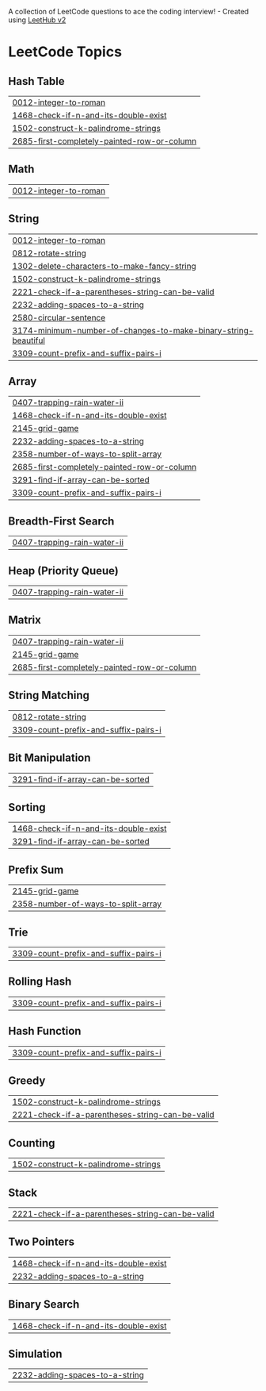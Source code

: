 A collection of LeetCode questions to ace the coding interview! - Created using [LeetHub v2](https://github.com/arunbhardwaj/LeetHub-2.0)
<!---LeetCode Topics Start-->
# LeetCode Topics
## Hash Table
|  |
| ------- |
| [0012-integer-to-roman](https://github.com/Mohit-Kumawat2004/Leetcode/tree/master/0012-integer-to-roman) |
| [1468-check-if-n-and-its-double-exist](https://github.com/Mohit-Kumawat2004/Leetcode/tree/master/1468-check-if-n-and-its-double-exist) |
| [1502-construct-k-palindrome-strings](https://github.com/Mohit-Kumawat2004/Leetcode/tree/master/1502-construct-k-palindrome-strings) |
| [2685-first-completely-painted-row-or-column](https://github.com/Mohit-Kumawat2004/Leetcode/tree/master/2685-first-completely-painted-row-or-column) |
## Math
|  |
| ------- |
| [0012-integer-to-roman](https://github.com/Mohit-Kumawat2004/Leetcode/tree/master/0012-integer-to-roman) |
## String
|  |
| ------- |
| [0012-integer-to-roman](https://github.com/Mohit-Kumawat2004/Leetcode/tree/master/0012-integer-to-roman) |
| [0812-rotate-string](https://github.com/Mohit-Kumawat2004/Leetcode/tree/master/0812-rotate-string) |
| [1302-delete-characters-to-make-fancy-string](https://github.com/Mohit-Kumawat2004/Leetcode/tree/master/1302-delete-characters-to-make-fancy-string) |
| [1502-construct-k-palindrome-strings](https://github.com/Mohit-Kumawat2004/Leetcode/tree/master/1502-construct-k-palindrome-strings) |
| [2221-check-if-a-parentheses-string-can-be-valid](https://github.com/Mohit-Kumawat2004/Leetcode/tree/master/2221-check-if-a-parentheses-string-can-be-valid) |
| [2232-adding-spaces-to-a-string](https://github.com/Mohit-Kumawat2004/Leetcode/tree/master/2232-adding-spaces-to-a-string) |
| [2580-circular-sentence](https://github.com/Mohit-Kumawat2004/Leetcode/tree/master/2580-circular-sentence) |
| [3174-minimum-number-of-changes-to-make-binary-string-beautiful](https://github.com/Mohit-Kumawat2004/Leetcode/tree/master/3174-minimum-number-of-changes-to-make-binary-string-beautiful) |
| [3309-count-prefix-and-suffix-pairs-i](https://github.com/Mohit-Kumawat2004/Leetcode/tree/master/3309-count-prefix-and-suffix-pairs-i) |
## Array
|  |
| ------- |
| [0407-trapping-rain-water-ii](https://github.com/Mohit-Kumawat2004/Leetcode/tree/master/0407-trapping-rain-water-ii) |
| [1468-check-if-n-and-its-double-exist](https://github.com/Mohit-Kumawat2004/Leetcode/tree/master/1468-check-if-n-and-its-double-exist) |
| [2145-grid-game](https://github.com/Mohit-Kumawat2004/Leetcode/tree/master/2145-grid-game) |
| [2232-adding-spaces-to-a-string](https://github.com/Mohit-Kumawat2004/Leetcode/tree/master/2232-adding-spaces-to-a-string) |
| [2358-number-of-ways-to-split-array](https://github.com/Mohit-Kumawat2004/Leetcode/tree/master/2358-number-of-ways-to-split-array) |
| [2685-first-completely-painted-row-or-column](https://github.com/Mohit-Kumawat2004/Leetcode/tree/master/2685-first-completely-painted-row-or-column) |
| [3291-find-if-array-can-be-sorted](https://github.com/Mohit-Kumawat2004/Leetcode/tree/master/3291-find-if-array-can-be-sorted) |
| [3309-count-prefix-and-suffix-pairs-i](https://github.com/Mohit-Kumawat2004/Leetcode/tree/master/3309-count-prefix-and-suffix-pairs-i) |
## Breadth-First Search
|  |
| ------- |
| [0407-trapping-rain-water-ii](https://github.com/Mohit-Kumawat2004/Leetcode/tree/master/0407-trapping-rain-water-ii) |
## Heap (Priority Queue)
|  |
| ------- |
| [0407-trapping-rain-water-ii](https://github.com/Mohit-Kumawat2004/Leetcode/tree/master/0407-trapping-rain-water-ii) |
## Matrix
|  |
| ------- |
| [0407-trapping-rain-water-ii](https://github.com/Mohit-Kumawat2004/Leetcode/tree/master/0407-trapping-rain-water-ii) |
| [2145-grid-game](https://github.com/Mohit-Kumawat2004/Leetcode/tree/master/2145-grid-game) |
| [2685-first-completely-painted-row-or-column](https://github.com/Mohit-Kumawat2004/Leetcode/tree/master/2685-first-completely-painted-row-or-column) |
## String Matching
|  |
| ------- |
| [0812-rotate-string](https://github.com/Mohit-Kumawat2004/Leetcode/tree/master/0812-rotate-string) |
| [3309-count-prefix-and-suffix-pairs-i](https://github.com/Mohit-Kumawat2004/Leetcode/tree/master/3309-count-prefix-and-suffix-pairs-i) |
## Bit Manipulation
|  |
| ------- |
| [3291-find-if-array-can-be-sorted](https://github.com/Mohit-Kumawat2004/Leetcode/tree/master/3291-find-if-array-can-be-sorted) |
## Sorting
|  |
| ------- |
| [1468-check-if-n-and-its-double-exist](https://github.com/Mohit-Kumawat2004/Leetcode/tree/master/1468-check-if-n-and-its-double-exist) |
| [3291-find-if-array-can-be-sorted](https://github.com/Mohit-Kumawat2004/Leetcode/tree/master/3291-find-if-array-can-be-sorted) |
## Prefix Sum
|  |
| ------- |
| [2145-grid-game](https://github.com/Mohit-Kumawat2004/Leetcode/tree/master/2145-grid-game) |
| [2358-number-of-ways-to-split-array](https://github.com/Mohit-Kumawat2004/Leetcode/tree/master/2358-number-of-ways-to-split-array) |
## Trie
|  |
| ------- |
| [3309-count-prefix-and-suffix-pairs-i](https://github.com/Mohit-Kumawat2004/Leetcode/tree/master/3309-count-prefix-and-suffix-pairs-i) |
## Rolling Hash
|  |
| ------- |
| [3309-count-prefix-and-suffix-pairs-i](https://github.com/Mohit-Kumawat2004/Leetcode/tree/master/3309-count-prefix-and-suffix-pairs-i) |
## Hash Function
|  |
| ------- |
| [3309-count-prefix-and-suffix-pairs-i](https://github.com/Mohit-Kumawat2004/Leetcode/tree/master/3309-count-prefix-and-suffix-pairs-i) |
## Greedy
|  |
| ------- |
| [1502-construct-k-palindrome-strings](https://github.com/Mohit-Kumawat2004/Leetcode/tree/master/1502-construct-k-palindrome-strings) |
| [2221-check-if-a-parentheses-string-can-be-valid](https://github.com/Mohit-Kumawat2004/Leetcode/tree/master/2221-check-if-a-parentheses-string-can-be-valid) |
## Counting
|  |
| ------- |
| [1502-construct-k-palindrome-strings](https://github.com/Mohit-Kumawat2004/Leetcode/tree/master/1502-construct-k-palindrome-strings) |
## Stack
|  |
| ------- |
| [2221-check-if-a-parentheses-string-can-be-valid](https://github.com/Mohit-Kumawat2004/Leetcode/tree/master/2221-check-if-a-parentheses-string-can-be-valid) |
## Two Pointers
|  |
| ------- |
| [1468-check-if-n-and-its-double-exist](https://github.com/Mohit-Kumawat2004/Leetcode/tree/master/1468-check-if-n-and-its-double-exist) |
| [2232-adding-spaces-to-a-string](https://github.com/Mohit-Kumawat2004/Leetcode/tree/master/2232-adding-spaces-to-a-string) |
## Binary Search
|  |
| ------- |
| [1468-check-if-n-and-its-double-exist](https://github.com/Mohit-Kumawat2004/Leetcode/tree/master/1468-check-if-n-and-its-double-exist) |
## Simulation
|  |
| ------- |
| [2232-adding-spaces-to-a-string](https://github.com/Mohit-Kumawat2004/Leetcode/tree/master/2232-adding-spaces-to-a-string) |
<!---LeetCode Topics End-->